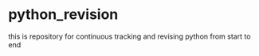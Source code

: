 # python_revision
this is repository for continuous tracking and revising python from start to end 
